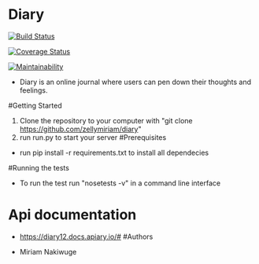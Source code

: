 # Diary

[![Build Status](https://travis-ci.com/zellymiriam/diary.svg?branch=test)](https://travis-ci.com/zellymiriam/diary)

[![Coverage Status](https://coveralls.io/repos/github/zellymiriam/diary/badge.svg?branch=test)](https://coveralls.io/github/zellymiriam/diary?branch=test)

[![Maintainability](https://api.codeclimate.com/v1/badges/465c8859d4b15efa58b8/maintainability)](https://codeclimate.com/github/zellymiriam/diary/maintainability)

- Diary is an online journal where users can pen down their thoughts and feelings.

#Getting Started

1. Clone the repository to your computer with 
"git clone  https://github.com/zellymiriam/diary"
2. run run.py to start your server
#Prerequisites

- run pip install -r requirements.txt to install all dependecies

#Running the tests

- To run the test run "nosetests -v" in a command line interface

# Api documentation
- https://diary12.docs.apiary.io/#
#Authors

- Miriam Nakiwuge



